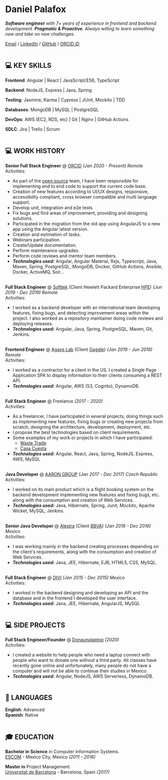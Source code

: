 # Daniel Palafox

_**Software engineer** with 7+ years of experience in frontend and backend development.
 **Pragmatic & Proactive**.
 Always willing to learn something new and take on new challenges._

[Email](mailto:daniel.p4l4fox@gmail.com) / [LinkedIn](https://www.linkedin.com/in/daniel-palafox/) / [GitHub](https://github.com/danielpalafox/) / [ORCID iD](https://orcid.org/0000-0002-2443-2022)
<br><br>


## 💻 KEY SKILLS

**Frontend**: Angular | React | JavaScript/ES6, TypeScript

**Backend**: NodeJS, Express | Java, Spring
  
**Testing**: Jasmine, Karma | Cypress | JUnit, Mockito | TDD

**Databases**: MongoDB | MySQL | PostgreSQL

**DevOps**: AWS (EC2, RDS, etc) | Git | Nginx | GitHub Actions

**SDLC**: Jira | Trello | Scrum
<br><br>

## 💻 WORK HISTORY

**Senior Full Stack Engineer** @ [ORCID](https://orcid.org/) _(Jan 2020 - Present) Remote_ <br>
Activities:
  - As part of the [open source](https://github.com/ORCID) team, I have been responsible for implementing end to end code to support the current code base.
  - Creation of new features according to UI/UX designs, responsive, accessibility compliant, cross browser compatible and multi language support.
  - Develop unit, integration and e2e tests
  - Fix bugs and find areas of improvement, providing and designing solutions.
  - Participated in the migration from the old app using AngularJS to a new app using the Angular latest version.
  - Creation and estimation of tasks.
  - Webinars participation.
  - Create/Update documentation.
  - Perform maintenance upgrades.
  - Perform code reviews and mentor team members.
  - **_Technologies used:_** Angular, Angular Material, Rxjs, Typescript, Java, Maven, Spring, PostgreSQL, MongoDB, Docker, GitHub Actions, Ansible, Docker, ActiveMQ, Solr…
<br><br>

**Full Stack Engineer** @ [Softtek](https://www.softtek.com/) (Client Hewlett Packard Enterprise [HPE](https://www.hpe.com/us/en/home.html)) _(Jun 2019 - Dec 2019) Remote_ <br>
Activities:
  - I worked as a backend developer with an international team developing features, fixing bugs, and detecting improvement areas within the project. I also worked as a repository maintainer doing code reviews and deploying releases. 
  - **_Technologies used:_** Angular, Java, Spring, PostgreSQL, Maven, Git, Jenkins.
<br><br>

**Frontend Engineer** @ [Agave Lab](https://agavelab.com/) (Client [Gaggle](https://www.gaggle.net/)) _(Jan 2019 - Jun 2019) Remote_ <br>
Activities:
  - I worked as a contractor for a client in the US. I created a Single Page Application SPA to display information to their clients consuming a REST API.
  - **_Technologies used:_** Angular, AWS (S3, Cognito), DynamoDB.
  <br><br>

**Full Stack Engineer** @ Freelance _(2017 - 2020)_ <br>
Activities:
  - As a freelancer, I have participated in several projects, doing things such as implementing new features, fixing bugs or creating new projects from scratch, designing the architecture, development, deployment, etc. 
  - I propose the best technologies based on client requirements. 
  - Some examples of my work or projects in which I have participated:
    - [Waste Trade](https://wastetrade.io/)
    - [Casa Cuesta](https://casacuesta.com.mx/) 
  - **_Technologies used:_** Angular, React, Java, Spring, NodeJS, Express, AWS, MySQL
<br><br>

**Java Developer** @ [AARON GROUP](https://www.aarongroup.com/en/complete-flight-retailing-solutions-for-every-business) _(Jan 2017 - Dec 2017) Czech Republic_ <br>
Activities:
  - I worked on its main product which is a flight booking system on the backend development implementing new features and fixing bugs, etc. along with the consumption and creation of Web Services.
  - **_Technologies used:_** Java, Hibernate, Spring, Junit, Mockito, Apache Wicket, MySQL, Jenkins.
<br><br>

**Senior Java Developer** @  [Alestra](https://www.alestra.mx/) (Client [BBVA](https://www.bbva.mx/)) _(Jan 2016 - Dec 2016) Mexico_ <br>
Activities:
  - I was working mainly in the backend creating processes depending on the client's requirements, along with the consumption and creation of Web Services.
  - **_Technologies used:_** Java, JEE, Hibernate, EJB, HTML5, CSS, MySQL.
<br><br>

**Full Stack Engineer** @  [DIVI](https://www.divi.mx/) _(Jan 2015 - Dec 2015) Mexico_ <br>
Activities:
  - I worked in the backend designing and developing an API and the database and in the frontend I developed the user interface.
  - **_Technologies used:_**  Java, JEE, Hibernate, AngularJS, MySQL 
<br><br>
    
## 💻 SIDE PROJECTS

**Full Stack Engineer/Founder** @  [Donaunalaptop](https://donaunalaptop.org/) _(2020)_ <br>
Activities:
  - I created a website to help people who need a laptop connect with people who want to donate one without a third party. All classes have recently gone online and unfortunately, many people do not have a computer and will not be able to continue their studies in Mexico.
  - **_Technologies used:_**  Angular, NodeJS, AWS Serverless, DynamoDB.
<br><br> 

## 💬 LANGUAGES

**English**: Advanced <br>
**Spanish**: Native
<br><br>

## 🎓 EDUCATION

**Bachelor in Science** in  Computer Information Systems.<br>
[ESCOM](https://www.escom.ipn.mx/) - Mexico City, Mexico _(2011 - 2016)_ <br>

**Master in** Project Management.<br>
[Universitat de Barcelona](https://www.ub.edu/web/portal/ca/) - Barcelona, Spain _(2017)_
